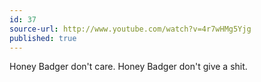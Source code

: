 ```yaml
---
id: 37
source-url: http://www.youtube.com/watch?v=4r7wHMg5Yjg
published: true
---
```

 Honey Badger don't care. Honey Badger don't give a shit.
